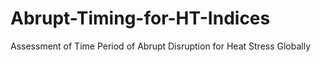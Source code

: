 # Abrupt-Timing-for-HT-Indices
Assessment of Time Period of Abrupt Disruption for Heat Stress Globally
